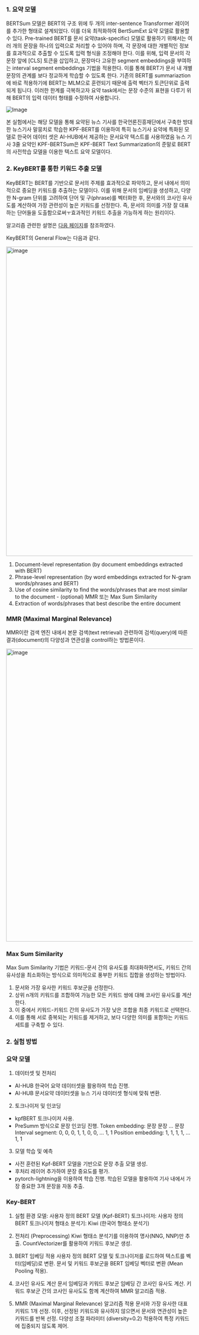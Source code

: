 ### 1. 요약 모델

BERTSum 모델은 BERT의 구조 위에 두 개의 inter-sentence Transformer 레이어를 추가한 형태로 설계되었다. 이를 더욱 최적화하여 BertSumExt 요약 모델로 활용할 수 있다.
Pre-trained BERT를 문서 요약(task-specific) 모델로 활용하기 위해서는 여러 개의 문장을 하나의 입력으로 처리할 수 있어야 하며, 각 문장에 대한 개별적인 정보를 효과적으로 추출할 수 있도록 입력 형식을 조정해야 한다. 이를 위해, 입력 문서의 각 문장 앞에 [CLS] 토큰을 삽입하고, 문장마다 고유한 segment embeddings을 부여하는 interval segment embeddings 기법을 적용한다. 이를 통해 BERT가 문서 내 개별 문장의 관계를 보다 정교하게 학습할 수 있도록 한다.
기존의 BERT를 summariaztion에 바로 적용하기에 BERT는 MLM으로 훈련되기 때문에 출력 벡터가 토큰단위로 출력되게 됩니다. 이러한 한계를 극복하고자 요약 task에서는 문장 수준의 표현을 다루기 위해 BERT의 입력 데이터 형태를 수정하여 사용합니다.

![Image](https://github.com/user-attachments/assets/6c55ebc3-640b-48da-bb10-3f5e1f49d26c)

본 실험에서는 해당 모델을 통해 요약된 뉴스 기사를 한국언론진흥재단에서 구축한 방대한 뉴스기사 말뭉치로 학습한 KPF-BERT를 이용하여 특히 뉴스기사 요약에 특화된 모델로 한국어 데이터 셋은 AI-HUB에서 제공하는 문서요약 텍스트를 사용하였음
뉴스 기사 3줄 요약인 KPF-BERTSum은 KPF-BERT Text Summarization의 준말로 BERT의 사전학습 모델을 이용한 텍스트 요약 모델이다.


### 2. KeyBERT를 통한 키워드 추출 모델

KeyBERT는 BERT를 기반으로 문서의 주제를 효과적으로 파악하고, 문서 내에서 의미적으로 중요한 키워드를 추출하는 모델이다. 
이를 위해 문서의 임베딩을 생성하고, 다양한 N-gram 단위를 고려하여 단어 및 구(phrase)를 벡터화한 후, 문서와의 코사인 유사도를 계산하여 가장 관련성이 높은 키워드를 선정한다. 
즉, 문서의 의미를 가장 잘 대표하는 단어들을 도출함으로써ㅜ효과적인 키워드 추출을 가능하게 하는 원리이다. 

알고리즘 관련한 설명은 [다음 페이지](https://heeya-stupidbutstudying.tistory.com/entry/DL-keyword-extraction-with-KeyBERT-%EA%B0%9C%EC%9A%94%EC%99%80-%EC%95%8C%EA%B3%A0%EB%A6%AC%EC%A6%98-1)를 참조하였다. 

KeyBERT의 General Flow는 다음과 같다. 

<img width="832" alt="image" src="https://github.com/user-attachments/assets/6cbad1c6-bbc9-47e4-8968-403e8878aefb" />

1) Document-level representation (by document embeddings extracted with BERT)
2) Phrase-level representation (by word embeddings extracted for N-gram words/phrases and BERT)
3) Use of cosine similarity to find the words/phrases that are most similar to the document - (optional) MMR 또는 Max Sum Similarity
4) Extraction of words/phrases that best describe the entire document

### MMR (Maximal Marginal Relevance)

MMR이란 검색 엔진 내에서 본문 검색(text retrieval) 관련하여 검색(query)에 따른 결과(document)의 다양성과 연관성을 control하는 방법론이다.

<img width="788" alt="image" src="https://github.com/user-attachments/assets/e963940b-0abc-40de-9b20-0e8674eb5b2f" />

### Max Sum Similarity

Max Sum Similarity 기법은 키워드-문서 간의 유사도를 최대화하면서도, 키워드 간의 유사성을 최소화하는 방식으로 의미적으로 풍부한 키워드 집합을 생성하는 방법이다.
1) 문서와 가장 유사한 키워드 후보군을 선정한다.
2) 상위 n개의 키워드를 조합하여 가능한 모든 키워드 쌍에 대해 코사인 유사도를 계산한다.
3) 이 중에서 키워드-키워드 간의 유사도가 가장 낮은 조합을 최종 키워드로 선택한다.
4) 이를 통해 서로 중복되는 키워드를 제거하고, 보다 다양한 의미를 포함하는 키워드 세트를 구축할 수 있다.

### 2. 실험 방법

### 요약 모델

1. 데이터셋 및 전처리
- AI-HUB 한국어 요약 데이터셋을 활용하여 학습 진행.
- AI-HUB 문서요약 데이터셋을 뉴스 기사 데이터셋 형식에 맞춰 변환.

2. 토크나이저 및 인코딩
- kpfBERT 토크나이저 사용.
- PreSumm 방식으로 문장 인코딩 진행.
Token embedding: <CLS> 문장 <SEP> 문장 <SEP> ... 문장 <SEP>
Interval segment: 0, 0, 0, 1, 1, 0, 0, ... 1, 1
Position embedding: 1, 1, 1, 1, ... 1, 1

3. 모델 학습 및 예측
- 사전 훈련된 Kpf-BERT 모델을 기반으로 문장 추출 모델 생성.
- 후처리 레이어 추가하여 문장 중요도를 평가.
- pytorch-lightning을 이용하여 학습 진행. 학습된 모델을 활용하여 기사 내에서 가장 중요한 3개 문장을 자동 추출.
  
### Key-BERT 

1. 실험 환경
모델: 사용자 정의 BERT 모델 (Kpf-BERT)
토크나이저: 사용자 정의 BERT 토크나이저
형태소 분석기: Kiwi (한국어 형태소 분석기)

2. 전처리 (Preprocessing)
Kiwi 형태소 분석기를 이용하여 명사(NNG, NNP)만 추출.
CountVectorizer를 활용하여 키워드 후보군 생성.

3. BERT 임베딩 적용
사용자 정의 BERT 모델 및 토크나이저를 로드하여 텍스트를 벡터(임베딩)로 변환.
문서 및 키워드 후보군을 BERT 임베딩 벡터로 변환 (Mean Pooling 적용).

4. 코사인 유사도 계산
문서 임베딩과 키워드 후보군 임베딩 간 코사인 유사도 계산.
키워드 후보군 간의 코사인 유사도도 함께 계산하여 MMR 알고리즘 적용.

5. MMR (Maximal Marginal Relevance) 알고리즘 적용
문서와 가장 유사한 대표 키워드 1개 선정.
이후, 선정된 키워드와 유사하지 않으면서 문서와 연관성이 높은 키워드를 반복 선정.
다양성 조절 파라미터 (diversity=0.2) 적용하여 특정 키워드에 집중되지 않도록 제어.

